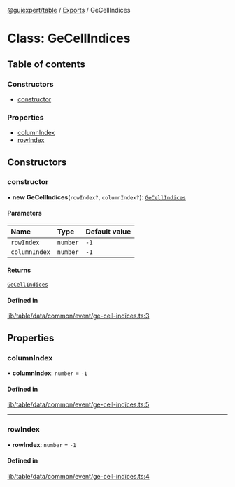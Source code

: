 [@guiexpert/table](../README.md) / [Exports](../modules.md) / GeCellIndices

# Class: GeCellIndices

## Table of contents

### Constructors

- [constructor](GeCellIndices.md#constructor)

### Properties

- [columnIndex](GeCellIndices.md#columnindex)
- [rowIndex](GeCellIndices.md#rowindex)

## Constructors

### constructor

• **new GeCellIndices**(`rowIndex?`, `columnIndex?`): [`GeCellIndices`](GeCellIndices.md)

#### Parameters

| Name | Type | Default value |
| :------ | :------ | :------ |
| `rowIndex` | `number` | `-1` |
| `columnIndex` | `number` | `-1` |

#### Returns

[`GeCellIndices`](GeCellIndices.md)

#### Defined in

[lib/table/data/common/event/ge-cell-indices.ts:3](https://github.com/guiexperttable/ge-table/blob/7d8ffe2/libs/table/src/lib/table/data/common/event/ge-cell-indices.ts#L3)

## Properties

### columnIndex

• **columnIndex**: `number` = `-1`

#### Defined in

[lib/table/data/common/event/ge-cell-indices.ts:5](https://github.com/guiexperttable/ge-table/blob/7d8ffe2/libs/table/src/lib/table/data/common/event/ge-cell-indices.ts#L5)

___

### rowIndex

• **rowIndex**: `number` = `-1`

#### Defined in

[lib/table/data/common/event/ge-cell-indices.ts:4](https://github.com/guiexperttable/ge-table/blob/7d8ffe2/libs/table/src/lib/table/data/common/event/ge-cell-indices.ts#L4)
